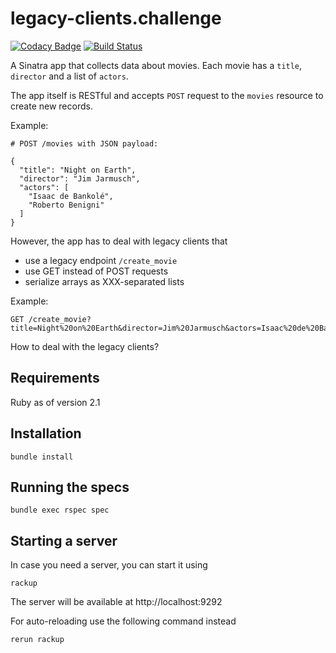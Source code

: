 # legacy-clients.challenge 
[![Codacy Badge](https://api.codacy.com/project/badge/Grade/45c5f4cfecf44921820c7e8e2c7b6e3d)](https://app.codacy.com/manual/mfathy00/legacy-clients?utm_source=github.com&utm_medium=referral&utm_content=mfathy00/legacy-clients&utm_campaign=Badge_Grade_Dashboard)
[![Build Status](https://travis-ci.org/mfathy00/legacy-clients.svg?branch=master)](https://travis-ci.org/mfathy00/legacy-clients)

A Sinatra app that collects data about movies. Each movie has a `title`, `director` and a list of `actors`.

The app itself is RESTful and accepts `POST` request to the `movies` resource to create new records.

Example:

    # POST /movies with JSON payload:

    {
      "title": "Night on Earth",
      "director": "Jim Jarmusch",
      "actors": [
        "Isaac de Bankolé",
        "Roberto Benigni"
      ]
    }

However, the app has to deal with legacy clients that

- use a legacy endpoint `/create_movie`
- use GET instead of POST requests
- serialize arrays as XXX-separated lists

Example:

    GET /create_movie?title=Night%20on%20Earth&director=Jim%20Jarmusch&actors=Isaac%20de%20Bankol%C3%A9XXXRoberto%20Benigni

How to deal with the legacy clients?

## Requirements

Ruby as of version 2.1

## Installation

    bundle install

## Running the specs

    bundle exec rspec spec

## Starting a server

In case you need a server, you can start it using

    rackup

The server will be available at http://localhost:9292

For auto-reloading use the following command instead

    rerun rackup
